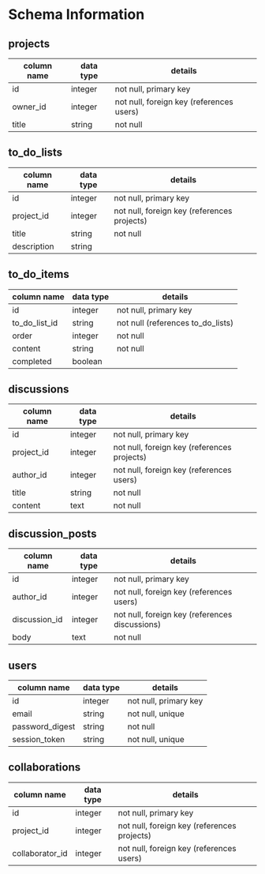# Schema Information

## projects
column name | data type | details
------------|-----------|-----------------------
id          | integer   | not null, primary key
owner_id    | integer   | not null, foreign key (references users)
title       | string    | not null

## to_do_lists
column name | data type | details
------------|-----------|-----------------------
id          | integer   | not null, primary key
project_id  | integer   | not null, foreign key (references projects)
title       | string    | not null
description | string    |  

## to_do_items
column name   | data type | details
--------------|-----------|-----------------------
id            | integer   | not null, primary key
to_do_list_id | string    | not null (references to_do_lists)
order         | integer   | not null
content       | string    | not null
completed     | boolean   |

## discussions
column name | data type | details
------------|-----------|-----------------------
id          | integer   | not null, primary key
project_id  | integer   | not null, foreign key (references projects)
author_id   | integer   | not null, foreign key (references users)
title       | string    | not null
content     | text      | not null

## discussion_posts
column name   | data type | details
--------------|-----------|-----------------------
id            | integer   | not null, primary key
author_id     | integer   | not null, foreign key (references users)
discussion_id | integer   | not null, foreign key (references discussions)
body          | text      | not null

## users
column name     | data type | details
----------------|-----------|-----------------------
id              | integer   | not null, primary key
email           | string    | not null, unique
password_digest | string    | not null
session_token   | string    | not null, unique

## collaborations
column name     | data type | details
----------------|-----------|-----------------------
id              | integer   | not null, primary key
project_id      | integer   | not null, foreign key (references projects)
collaborator_id | integer   | not null, foreign key (references users)

